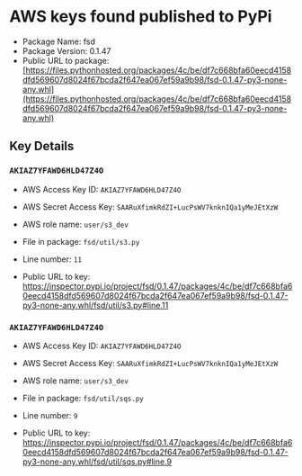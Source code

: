 # AWS keys found published to PyPi

* Package Name: fsd
* Package Version: 0.1.47
* Public URL to package: [https://files.pythonhosted.org/packages/4c/be/df7c668bfa60eecd4158dfd569607d8024f67bcda2f647ea067ef59a9b98/fsd-0.1.47-py3-none-any.whl](https://files.pythonhosted.org/packages/4c/be/df7c668bfa60eecd4158dfd569607d8024f67bcda2f647ea067ef59a9b98/fsd-0.1.47-py3-none-any.whl)

## Key Details

### `AKIAZ7YFAWD6HLD47Z4O`

* AWS Access Key ID: `AKIAZ7YFAWD6HLD47Z4O`
* AWS Secret Access Key: `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` 
* AWS role name: `user/s3_dev`
* File in package: `fsd/util/s3.py`
* Line number: `11`

* Public URL to key: https://inspector.pypi.io/project/fsd/0.1.47/packages/4c/be/df7c668bfa60eecd4158dfd569607d8024f67bcda2f647ea067ef59a9b98/fsd-0.1.47-py3-none-any.whl/fsd/util/s3.py#line.11



### `AKIAZ7YFAWD6HLD47Z4O`

* AWS Access Key ID: `AKIAZ7YFAWD6HLD47Z4O`
* AWS Secret Access Key: `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` 
* AWS role name: `user/s3_dev`
* File in package: `fsd/util/sqs.py`
* Line number: `9`

* Public URL to key: https://inspector.pypi.io/project/fsd/0.1.47/packages/4c/be/df7c668bfa60eecd4158dfd569607d8024f67bcda2f647ea067ef59a9b98/fsd-0.1.47-py3-none-any.whl/fsd/util/sqs.py#line.9


